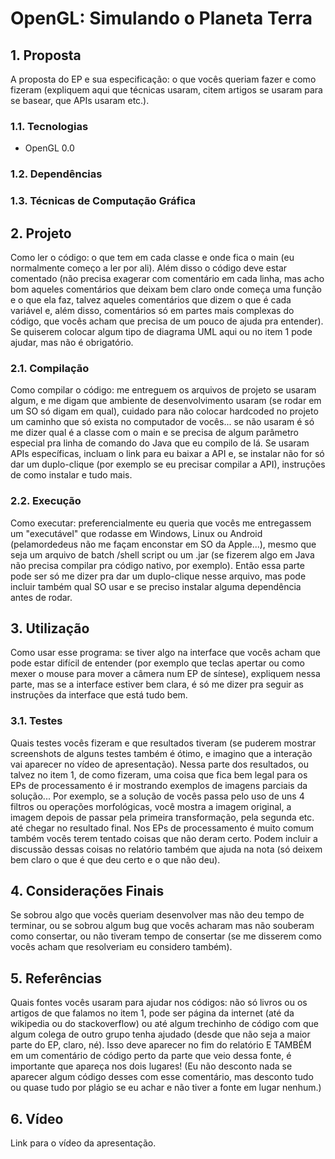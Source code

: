 # OpenGL: Simulando o Planeta Terra


## 1. Proposta
A proposta do EP e sua especificação: o que vocês queriam fazer e como fizeram (expliquem aqui que técnicas usaram, citem artigos se usaram para se basear, que APIs usaram etc.).

### 1.1. Tecnologias

- OpenGL 0.0

### 1.2. Dependências


### 1.3. Técnicas de Computação Gráfica


## 2. Projeto
Como ler o código: o que tem em cada classe e onde fica o main (eu normalmente começo a ler por ali). Além disso o código deve estar comentado (não precisa exagerar com comentário em cada linha, mas acho bom aqueles comentários que deixam bem claro onde começa uma função e o que ela faz, talvez aqueles comentários que dizem o que é cada variável e, além disso, comentários só em partes mais complexas do código, que vocês acham que precisa de um pouco de ajuda pra entender). Se quiserem colocar algum tipo de diagrama UML aqui ou no item 1 pode ajudar, mas não é obrigatório.

### 2.1. Compilação
Como compilar o código: me entreguem os arquivos de projeto se usaram algum, e me digam que ambiente de desenvolvimento usaram (se rodar em um SO só digam em qual), cuidado para não colocar hardcoded no projeto um caminho que só exista no computador de vocês... se não usaram é só me dizer qual é a classe com o main e se precisa de algum parâmetro especial pra linha de comando do Java que eu compilo de lá. Se usaram APIs específicas, incluam o link para eu baixar a API e, se instalar não for só dar um duplo-clique (por exemplo se eu precisar compilar a API), instruções de como instalar e tudo mais.

### 2.2. Execução
Como executar: preferencialmente eu queria que vocês me entregassem um "executável" que rodasse em Windows, Linux ou Android (pelamordedeus não me façam enconstar em SO da Apple...), mesmo que seja um arquivo de batch /shell script ou um .jar (se fizerem algo em Java não precisa compilar pra código nativo, por exemplo). Então essa parte pode ser só me dizer pra dar um duplo-clique nesse arquivo, mas pode incluir também qual SO usar e se preciso instalar alguma dependência antes de rodar.

## 3. Utilização
Como usar esse programa: se tiver algo na interface que vocês acham que pode estar difícil de entender (por exemplo que teclas apertar ou como mexer o mouse para mover a câmera num EP de síntese), expliquem nessa parte, mas se a interface estiver bem clara, é só me dizer pra seguir as instruções da interface que está tudo bem.

### 3.1. Testes
Quais testes vocês fizeram e que resultados tiveram (se puderem mostrar screenshots de alguns testes também é ótimo, e imagino que a interação vai aparecer no vídeo de apresentação). Nessa parte dos resultados, ou talvez no item 1, de como fizeram, uma coisa que fica bem legal para os EPs de processamento é ir mostrando exemplos de imagens parciais da solução... Por exemplo, se a solução de vocês passa pelo uso de uns 4 filtros ou operações morfológicas, você mostra a imagem original, a imagem depois de passar pela primeira transformação, pela segunda etc. até chegar no resultado final. Nos EPs de processamento é muito comum também vocês terem tentado coisas que não deram certo. Podem incluir a discussão dessas coisas no relatório também que ajuda na nota (só deixem bem claro o que é que deu certo e o que não deu).

## 4. Considerações Finais
Se sobrou algo que vocês queriam desenvolver mas não deu tempo de terminar, ou se sobrou algum bug que vocês acharam mas não souberam como consertar, ou não tiveram tempo de consertar (se me disserem como vocês acham que resolveriam eu considero também).

## 5. Referências
Quais fontes vocês usaram para ajudar nos códigos: não só livros ou os artigos de que falamos no item 1, pode ser página da internet (até da wikipedia ou do stackoverflow) ou até algum trechinho de código com que algum colega de outro grupo tenha ajudado (desde que não seja a maior parte do EP, claro, né). Isso deve aparecer no fim do relatório E TAMBÉM em um comentário de código perto da parte que veio dessa fonte, é importante que apareça nos dois lugares! (Eu não desconto nada se aparecer algum código desses com esse comentário, mas desconto tudo ou quase tudo por plágio se eu achar e não tiver a fonte em lugar nenhum.)

## 6. Vídeo
Link para o vídeo da apresentação.